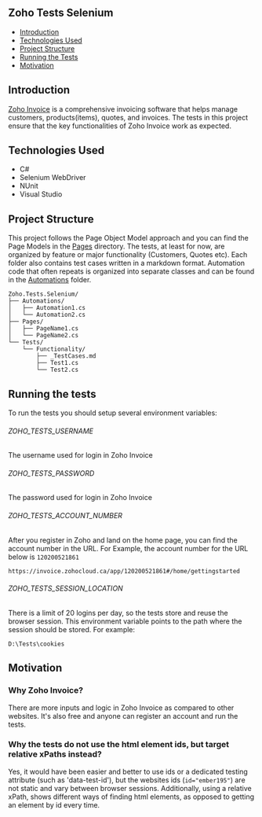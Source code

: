 ## Zoho Tests Selenium
 - [Introduction](#introduction)
 - [Technologies Used](#technologies-used)
 - [Project Structure](#project-structure)
 - [Running the Tests](#running-the-tests)
 - [Motivation](#motivation)

## Introduction
 [Zoho Invoice](https://invoice.zohocloud.ca/) is a comprehensive invoicing software that helps manage customers, products(items), quotes, and invoices. The tests in this project ensure that the key functionalities of Zoho Invoice work as expected.

## Technologies Used
 - C#
 - Selenium WebDriver
 - NUnit
 - Visual Studio

## Project Structure
This project follows the Page Object Model approach and you can find the Page Models in the [Pages](/src/Zoho.Tests.Selenium/Pages) directory.
The tests, at least for now, are organized by feature or major functionality (Customers, Quotes etc). Each folder also contains test cases written in a markdown format.
Automation code that often repeats is organized into separate classes and can be found in the [Automations](/src/Zoho.Tests.Selenium/Automations) folder.

```
Zoho.Tests.Selenium/
├── Automations/
│   ├── Automation1.cs 
│	└── Automation2.cs
├── Pages/
│   ├── PageName1.cs  
│   └── PageName2.cs  
└── Tests/
	└── Functionality/
		├── _TestCases.md
		├── Test1.cs
		└── Test2.cs
```

## Running the tests
To run the tests you should setup several environment variables:

###### ZOHO_TESTS_USERNAME
The username used for login in Zoho Invoice

###### ZOHO_TESTS_PASSWORD
The password used for login in Zoho Invoice

###### ZOHO_TESTS_ACCOUNT_NUMBER
After you register in Zoho and land on the home page, you can find the account number in the URL. For Example, the account number for the URL below is `120200521861`
```
https://invoice.zohocloud.ca/app/120200521861#/home/gettingstarted
```

###### ZOHO_TESTS_SESSION_LOCATION
There is a limit of 20 logins per day, so the tests store and reuse the browser session. This environment variable points to the path where the session should be stored. For example:
```
D:\Tests\cookies

```

## Motivation

### Why Zoho Invoice?
There are more inputs and logic in Zoho Invoice as compared to other websites. It's also free and anyone can register an account and run the tests.

### Why the tests do not use the html element ids, but target relative xPaths instead?
Yes, it would have been easier and better to use ids or a dedicated testing attribute (such as 'data-test-id'), but the websites ids (`id="ember195"`) are not static and vary between browser sessions. Additionally, using a relative xPath, shows different ways of finding html elements, as opposed to getting an element by id every time.